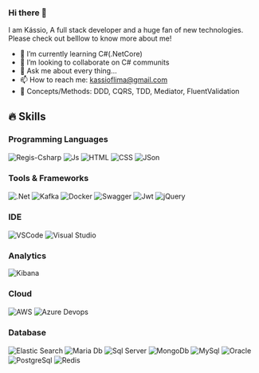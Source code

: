 ### Hi there 👋

I am Kássio, A full stack developer and a huge fan of new technologies. Please check out belllow to know more about me!

- 🔭 I’m currently learning C#(.NetCore)
- 👯 I’m looking to collaborate on C# communits
- 💬 Ask me about every thing...
- 📫 How to reach me: kassioflima@gmail.com
- 🚀 Concepts/Methods: DDD, CQRS, TDD, Mediator, FluentValidation



## 🔥 Skills
<!-- Skills: Programming Languages -->
  <div style="flex-basis: 48%;">
    <h3>Programming Languages</h3>    
    <img align="center" alt="Regis-Csharp" src="https://img.shields.io/badge/C%23-239120?style=for-the-badge&logo=csharp&logoColor=white">
    <img align="center" alt="Js" src="https://img.shields.io/badge/JavaScript-323330?style=for-the-badge&logo=javascript&logoColor=F7DF1E">
    <img align="center" alt="HTML" src="https://img.shields.io/badge/HTML5-E34F26?style=for-the-badge&logo=html5&logoColor=white">
    <img align="center" alt="CSS" src="https://img.shields.io/badge/CSS3-1572B6?style=for-the-badge&logo=css3&logoColor=white">
    <img align="center" alt="JSon" src="https://img.shields.io/badge/json-5E5C5C?style=for-the-badge&logo=json&logoColor=white">
  </div>
  
  <!-- Skills: Frameworks & Library -->
  <div style="flex-basis: 48%;">
    <h3>Tools & Frameworks</h3>
    <img align="center" alt=".Net" src="https://img.shields.io/badge/.NET-512BD4?style=for-the-badge&logo=dotnet&logoColor=white">
    <img align="center" alt="Kafka" src="https://img.shields.io/badge/Apache_Kafka-231F20?style=for-the-badge&logo=apache-kafka&logoColor=white">
    <img align="center" alt="Docker" src="https://img.shields.io/badge/Docker-2CA5E0?style=for-the-badge&logo=docker&logoColor=white">
    <img align="center" alt="Swagger" src="https://img.shields.io/badge/Swagger-85EA2D?style=for-the-badge&logo=Swagger&logoColor=white">    
    <img align="center" alt="Jwt" src="https://img.shields.io/badge/JWT-000000?style=for-the-badge&logo=JSON%20web%20tokens&logoColor=white">
    <img align="center" alt="jQuery" src="https://img.shields.io/badge/jQuery-0769AD?style=for-the-badge&logo=jquery&logoColor=white">
  </div>
  
  <!-- Skills: IDE -->
  <div style="flex-basis: 48%;">
    <h3>IDE</h3>
    <img align="center" alt="VSCode" src="https://img.shields.io/badge/VSCode-0078D4?style=for-the-badge&logo=visual%20studio%20code&logoColor=white">
    <img align="center" alt="Visual Studio" src="https://img.shields.io/badge/Visual_Studio-5C2D91?style=for-the-badge&logo=visual%20studio&logoColor=white">
  </div>

  <!-- Skills: Analytics -->
  <div style="flex-basis: 48%;">
    <h3>Analytics</h3>
    <img align="center" alt="Kibana" src="https://img.shields.io/badge/Kibana-005571?style=for-the-badge&logo=Kibana&logoColor=white">
  </div>

   <!-- Skills: Cloud -->
  <div style="flex-basis: 48%;">
    <h3>Cloud</h3>
    <img align="center" alt="AWS" src="https://img.shields.io/badge/Amazon_AWS-FF9900?style=for-the-badge&logo=amazonaws&logoColor=white">
    <img align="center" alt="Azure Devops" src="https://img.shields.io/badge/Azure_DevOps-0078D7?style=for-the-badge&logo=azure-devops&logoColor=white">
  </div>

  <!-- Skills: Database -->
  <div style="flex-basis: 48%;">
    <h3>Database</h3>
    <img align="center" alt="Elastic Search" src="https://img.shields.io/badge/Elastic_Search-005571?style=for-the-badge&logo=elasticsearch&logoColor=white">
    <img align="center" alt="Maria Db" src="https://img.shields.io/badge/MariaDB-003545?style=for-the-badge&logo=mariadb&logoColor=white">
    <img align="center" alt="Sql Server" src="https://img.shields.io/badge/Microsoft%20SQL%20Server-CC2927?style=for-the-badge&logo=microsoft%20sql%20server&logoColor=white">
    <img align="center" alt="MongoDb" src="https://img.shields.io/badge/MongoDB-4EA94B?style=for-the-badge&logo=mongodb&logoColor=white">
    <img align="center" alt="MySql" src="https://img.shields.io/badge/MySQL-005C84?style=for-the-badge&logo=mysql&logoColor=white">
    <img align="center" alt="Oracle" src="https://img.shields.io/badge/Oracle-F80000?style=for-the-badge&logo=Oracle&logoColor=white">
    <img align="center" alt="PostgreSql" src="https://img.shields.io/badge/PostgreSQL-316192?style=for-the-badge&logo=postgresql&logoColor=white">
    <img align="center" alt="Redis" src="https://img.shields.io/badge/redis-CC0000.svg?&style=for-the-badge&logo=redis&logoColor=white">    
  </div>
